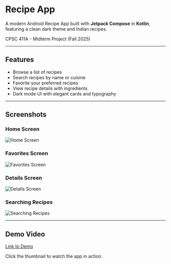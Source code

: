 # Recipe App

A modern Android Recipe App built with **Jetpack Compose** in **Kotlin**, featuring a clean dark theme and Indian recipes.

CPSC 411A - Midterm Project (Fall 2025)

---

## Features

- Browse a list of recipes
- Search recipes by name or cuisine
- Favorite your preferred recipes
- View recipe details with ingredients
- Dark mode UI with elegant cards and typography

---

## Screenshots

### Home Screen

![Home Screen](assets/home-page.png)

### Favorites Screen

![Favorites Screen](assets/favorites-page.png)

### Details Screen

![Details Screen](assets/details-page.png)

### Searching Recipes

![Searching Recipes](assets/searching-page.png)

---

## Demo Video

[Link to Demo](https://youtu.be/AgfdgM1IKbE)

Click the thumbnail to watch the app in action.
